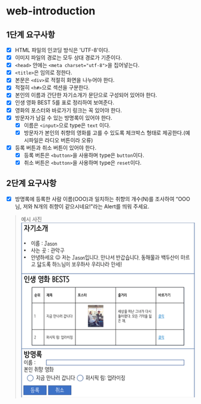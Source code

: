 # web-introduction

## 1단계 요구사항
- [x] HTML 파일의 인코딩 방식은 'UTF-8'이다.
- [x] 이미지 파일의 경로는 모두 상대 경로가 기준이다.
- [x] `<head>` 안에는 `<meta charset="utf-8">`을 집어넣는다.
- [x] `<title>`은 임의로 정한다.
- [x] 본문은 `<div>`로 적절히 화면을 나누어야 한다.
- [x] 적절히 `<h#>`으로 섹션을 구분한다.
- [x] 본인의 이름과 간단한 자기소개가 문단으로 구성되어 있어야 한다.
- [x] 인생 영화 BEST 5를 표로 정리하여 보여준다.
- [x] 영화의 포스터와 바로가기 링크는 꼭 있어야 한다.
- [x] 방문자가 남길 수 있는 방명록이 있어야 한다.
  - [x] 이름은 `<input>`으로 type은 `text` 이다.
  - [x] 방문자가 본인의 취향의 영화를 고를 수 있도록 체크박스 형태로 제공한다.(예시파일은 라디오 버튼이라 오류)
- [x] 등록 버튼과 취소 버튼이 있어야 한다.
  - [x] 등록 버튼은 `<button>`을 사용하며 type은 `button`이다.
  - [x] 취소 버튼은 `<button>`을 사용하며 type은 `reset`이다.

## 2단계 요구사항
- [x] 방명록에 등록한 사람 이름(OOO)과 일치하는 취향의 개수(N)를 조사하여 “OOO님, 저와 N개의 취향이 같으시네요!"라는 Alert를 띄워 주세요.

> 예시 사진
![img.png](img.png)
